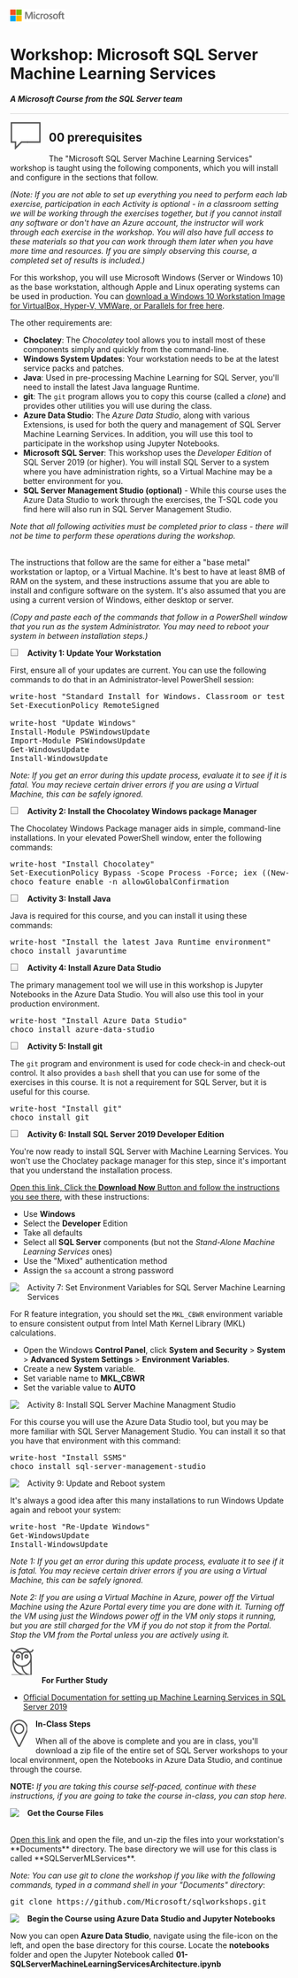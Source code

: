 ![](./graphics/microsoftlogo.png)

# Workshop: Microsoft SQL Server Machine Learning Services

#### <i>A Microsoft Course from the SQL Server team</i>

<p style="border-bottom: 1px solid lightgrey;"></p>

<img style="float: left; margin: 0px 15px 15px 0px;" src="./graphics/textbubble.png"> <h2>00 prerequisites</h2>

The "Microsoft SQL Server Machine Learning Services" workshop is taught using the following components, which you will install and configure in the sections that follow. 

*(Note: If you are not able to set up everything you need to perform each lab exercise, participation in each Activity is optional - in a classroom setting we will be working through the exercises together, but if you cannot install any software or don't have an Azure account, the instructor will work through each exercise in the workshop. You will also have full access to these materials so that you can work through them later when you have more time and resources. If you are simply observing this course, a completed set of results is included.)*

For this workshop, you will use Microsoft Windows (Server or Windows 10) as the base workstation, although Apple and Linux operating systems can be used in production. You can <a href="https://developer.microsoft.com/en-us/windows/downloads/virtual-machines" target="_blank">download a Windows 10 Workstation Image for VirtualBox, Hyper-V, VMWare, or Parallels for free here</a>. 

The other requirements are:

- **Choclatey**: The *Chocolatey* tool allows you to install most of these components simply and quickly from the command-line. 
- **Windows System Updates**: Your workstation needs to be at the latest service packs and patches. 
- **Java**: Used in pre-processing Machine Learning for SQL Server, you'll need to install the latest Java language Runtime. 
- **git**: The `git` program allows you to copy this course (called a *clone*) and provides other utilities you will use during the class. 
- **Azure Data Studio**: The *Azure Data Studio*, along with various Extensions, is used for both the query and management of SQL Server Machine Learning Services. In addition, you will use this tool to participate in the workshop using Jupyter Notebooks.
- **Microsoft SQL Server**: This workshop uses the *Developer Edition* of SQL Server 2019 (or higher). You will install SQL Server to a system where you have administration rights, so a Virtual Machine may be a better environment for you.
- **SQL Server Management Studio (optional)** - While this course uses the Azure Data Studio to work through the exercises, the T-SQL code you find here will also run in SQL Server Management Studio.

*Note that all following activities must be completed prior to class - there will not be time to perform these operations during the workshop.*

<br>
The instructions that follow are the same for either a "base metal" workstation or laptop, or a Virtual Machine. It's best to have at least 8MB of RAM on the system, and these instructions assume that you are able to install and configure software on the system. It's also assumed that you are using a current version of Windows, either desktop or server.
<br>

*(Copy and paste each of the commands that follow in a PowerShell window that you run as the system Administrator. You may need to reboot your system in between installation steps.)*

<p><img style="float: left; margin: 0px 15px 15px 0px;" src="./graphics/checkbox.png"><b>Activity 1: Update Your Workstation</b></p>

First, ensure all of your updates are current. You can use the following commands to do that in an Administrator-level PowerShell session:

<pre>
write-host "Standard Install for Windows. Classroom or test system only - use at your own risk!"
Set-ExecutionPolicy RemoteSigned

write-host "Update Windows"
Install-Module PSWindowsUpdate
Import-Module PSWindowsUpdate
Get-WindowsUpdate
Install-WindowsUpdate
</pre>

*Note: If you get an error during this update process, evaluate it to see if it is fatal. You may recieve certain driver errors if you are using a Virtual Machine, this can be safely ignored.*

<p><img style="float: left; margin: 0px 15px 15px 0px;" src="./graphics/checkbox.png"><b>Activity 2: Install the Chocolatey Windows package Manager</b></p>

The Chocolatey Windows Package manager aids in simple, command-line installations. In your elevated PowerShell window, enter the following commands:

<pre>
write-host "Install Chocolatey" 
Set-ExecutionPolicy Bypass -Scope Process -Force; iex ((New-Object System.Net.WebClient).DownloadString('https://chocolatey.org/install.ps1'))
choco feature enable -n allowGlobalConfirmation
</pre>

<p><img style="float: left; margin: 0px 15px 15px 0px;" src="./graphics/checkbox.png"><b>Activity 3: Install Java</b></p>

Java is required for this course, and you can install it using these commands: 

<pre>
write-host "Install the latest Java Runtime environment" 
choco install javaruntime
</pre> 


<p><img style="float: left; margin: 0px 15px 15px 0px;" src="./graphics/checkbox.png"><b>Activity 4: Install Azure Data Studio</b></p>

The primary management tool we will use in this workshop is Jupyter Notebooks in the Azure Data Studio. You will also use this tool in your production environment.

<pre>
write-host "Install Azure Data Studio" 
choco install azure-data-studio
</pre>

<p><img style="float: left; margin: 0px 15px 15px 0px;" src="./graphics/checkbox.png"><b>Activity 5: Install git</b></p>

The `git` program and environment is used for code check-in and check-out control. It also provides a `bash` shell that you can use for some of the exercises in this course. It is not a requirement for SQL Server, but it is useful for this course. 

<pre>
write-host "Install git"
choco install git
</pre>

<p><img style="float: left; margin: 0px 15px 15px 0px;" src="./graphics/checkbox.png"><b>Activity 6: Install SQL Server 2019 Developer Edition</b></p>

You're now ready to install SQL Server with Machine Learning Services. You won't use the Choclatey package manager for this step, since it's important that you understand the installation process. 

<a href="https://www.microsoft.com/en-us/sql-server/sql-server-2019" target="_blank">Open this link, Click the **Download Now** Button and follow the instructions you see there</a>, with these instructions: 

 - Use **Windows** 
 - Select the **Developer** Edition 
 - Take all defaults 
 - Select all **SQL Server** components (but not the *Stand-Alone Machine Learning Services* ones)
- Use the "Mixed" authentication method
- Assign the `sa` account a strong password

<p><img style="float: left; margin: 0px 15px 15px 0px;" src="../graphics/checkbox.png">Activity 7: Set Environment Variables for SQL Server Machine Learning Services</p>

For R feature integration, you should set the `MKL_CBWR` environment variable to ensure consistent output from Intel Math Kernel Library (MKL) calculations.

- Open the Windows **Control Panel**, click **System and Security** > **System** > **Advanced System Settings** > **Environment Variables**.
- Create a new **System** variable.
- Set variable name to **MKL_CBWR**
- Set the variable value to **AUTO**

<p><img style="float: left; margin: 0px 15px 15px 0px;" src="../graphics/checkbox.png">Activity 8: Install SQL Server Machine Managment Studio</p>

For this course you will use the Azure Data Studio tool, but you may be more familiar with SQL Server Management Studio. You can install it so that you have that environment with this command:

<pre>
write-host "Install SSMS"
choco install sql-server-management-studio 
</pre>

<p><img style="float: left; margin: 0px 15px 15px 0px;" src="../graphics/checkbox.png">Activity 9: Update and Reboot system</p>

It's always a good idea after this many installations to run Windows Update again and reboot your system:

<pre>
write-host "Re-Update Windows"
Get-WindowsUpdate
Install-WindowsUpdate
</pre>

*Note 1: If you get an error during this update process, evaluate it to see if it is fatal. You may recieve certain driver errors if you are using a Virtual Machine, this can be safely ignored.*

*Note 2: If you are using a Virtual Machine in Azure, power off the Virtual Machine using the Azure Portal every time you are done with it. Turning off the VM using just the Windows power off in the VM only stops it running, but you are still charged for the VM if you do not stop it from the Portal. Stop the VM from the Portal unless you are actively using it.*

<p><img style="margin: 0px 15px 15px 0px;" src="./graphics/owl.png"><b>For Further Study</b></p>
<ul>
    <li><a href="https://docs.microsoft.com/en-us/sql/advanced-analytics/install/sql-machine-learning-services-windows-install?view=sql-server-ver15" target="_blank">Official Documentation for setting up Machine Learning Services in SQL Server 2019</a></li>
</ul>

<p><img style="float: left; margin: 0px 15px 15px 0px;" src="./graphics/geopin.png"><b >In-Class Steps</b></p>

When all of the above is complete and you are in class, you'll download a zip file of the entire set of SQL Server workshops to your local environment, open the Notebooks in Azure Data Studio, and continue through the course. 

**NOTE:** *If you are taking this course self-paced, continue with these instructions, if you are going to take the course in-class, you can stop here.*

<p><img style="float: left; margin: 0px 15px 15px 0px;" src="../graphics/checkbox.png"><b>Get the Course Files</b></p>

<br>
<a href="https://github.com/Microsoft/sqlworkshops/archive/master.zip" target="_blank">Open this link</a> and open the file, and un-zip the files into your workstation's **Documents** directory. The base directory we will use for this class is called **SQLServerMLServices**. 

*Note: You can use git to clone the workshop if you like with the following commands, typed in a command shell in your "Documents" directory*: 

<pre>
git clone https://github.com/Microsoft/sqlworkshops.git
</pre>

<p><img style="float: left; margin: 0px 15px 15px 0px;" src="../graphics/checkbox.png"><b>Begin the Course using Azure Data Studio and Jupyter Notebooks</b></p>

Now you can open **Azure Data Studio**, navigate using the file-icon on the left, and open the base directory for this course. Locate the **notebooks** folder and open the Jupyter Notebook called **01-SQLServerMachineLearningServicesArchitecture.ipynb**
